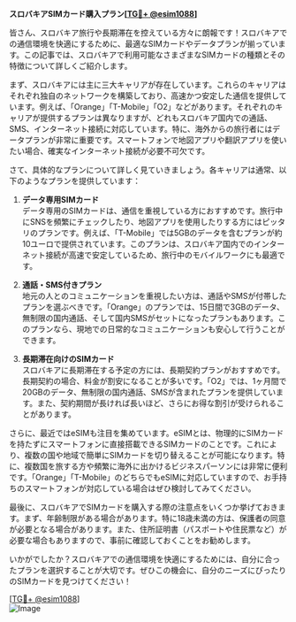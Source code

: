 **スロバキアSIMカード購入プラン[[TG💪+ @esim1088](https://t.me/s/esim1088)]**

皆さん、スロバキア旅行や長期滞在を控えている方々に朗報です！スロバキアでの通信環境を快適にするために、最適なSIMカードやデータプランが揃っています。この記事では、スロバキアで利用可能なさまざまなSIMカードの種類とその特徴について詳しくご紹介します。

まず、スロバキアには主に三大キャリアが存在しています。これらのキャリアはそれぞれ独自のネットワークを構築しており、高速かつ安定した通信を提供しています。例えば、「Orange」「T-Mobile」「O2」などがあります。それぞれのキャリアが提供するプランは異なりますが、どれもスロバキア国内での通話、SMS、インターネット接続に対応しています。特に、海外からの旅行者にはデータプランが非常に重要です。スマートフォンで地図アプリや翻訳アプリを使いたい場合、確実なインターネット接続が必要不可欠です。

さて、具体的なプランについて詳しく見ていきましょう。各キャリアは通常、以下のようなプランを提供しています：

1. **データ専用SIMカード**  
   データ専用のSIMカードは、通信を重視している方におすすめです。旅行中にSNSを頻繁にチェックしたり、地図アプリを使用したりする方にはピッタリのプランです。例えば、「T-Mobile」では5GBのデータを含むプランが約10ユーロで提供されています。このプランは、スロバキア国内でのインターネット接続が高速で安定しているため、旅行中のモバイルワークにも最適です。

2. **通話・SMS付きプラン**  
   地元の人とのコミュニケーションを重視したい方は、通話やSMSが付帯したプランを選ぶべきです。「Orange」のプランでは、15日間で3GBのデータ、無制限の国内通話、そして国内SMSがセットになったプランもあります。このプランなら、現地での日常的なコミュニケーションも安心して行うことができます。

3. **長期滞在向けのSIMカード**  
   スロバキアに長期滞在する予定の方には、長期契約プランがおすすめです。長期契約の場合、料金が割安になることが多いです。「O2」では、1ヶ月間で20GBのデータ、無制限の国内通話、SMSが含まれたプランを提供しています。また、契約期間が長ければ長いほど、さらにお得な割引が受けられることがあります。

さらに、最近ではeSIMも注目を集めています。eSIMとは、物理的にSIMカードを持たずにスマートフォンに直接搭載できるSIMカードのことです。これにより、複数の国や地域で簡単にSIMカードを切り替えることが可能になります。特に、複数国を旅する方や頻繁に海外に出かけるビジネスパーソンには非常に便利です。「Orange」「T-Mobile」のどちらでもeSIMに対応していますので、お手持ちのスマートフォンが対応している場合はぜひ検討してみてください。

最後に、スロバキアでSIMカードを購入する際の注意点をいくつか挙げておきます。まず、年齢制限がある場合があります。特に18歳未満の方は、保護者の同意が必要となる場合があります。また、住所証明書（パスポートや住民票など）が必要な場合もありますので、事前に確認しておくことをお勧めします。

いかがでしたか？スロバキアでの通信環境を快適にするためには、自分に合ったプランを選択することが大切です。ぜひこの機会に、自分のニーズにぴったりのSIMカードを見つけてください！

[[TG💪+ @esim1088](https://t.me/s/esim1088)]  
![Image](https://i.postimg.cc/Y0z9fWf4/image.png)